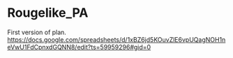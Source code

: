 # Rougelike_PA
First version of plan.
https://docs.google.com/spreadsheets/d/1xBZ6jd5KOuvZlE6vpUQagNOH1neVwU1FdCpnxdGQNN8/edit?ts=59959296#gid=0
